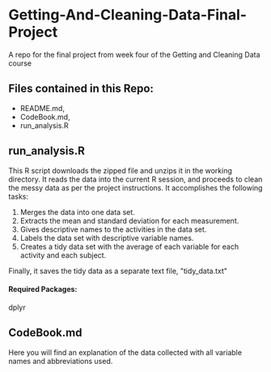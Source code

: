 # Getting-And-Cleaning-Data-Final-Project
 A repo for the final project from week four of the Getting and Cleaning Data course

## Files contained in this Repo:
* README.md,
* CodeBook.md,
* run_analysis.R

## run_analysis.R

This R script downloads the zipped file and unzips it in the working directory. 
It reads the data into the current R session, and proceeds to clean the messy data as per the project instructions. 
It accomplishes the following tasks:
1. Merges the data into one data set.
2. Extracts the mean and standard deviation for each measurement.
3. Gives descriptive names to the activities in the data set.
4. Labels the data set with descriptive variable names.
5. Creates a tidy data set with the average of each variable for each activity and each subject.

Finally, it saves the tidy data as a separate text file, "tidy_data.txt"

#### Required Packages:
dplyr

## CodeBook.md
Here you will find an explanation of the data collected with all variable names and abbreviations used.
